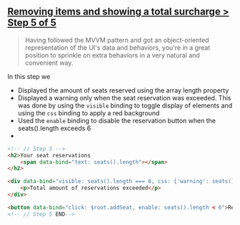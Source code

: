 ## [Removing items and showing a total surcharge > Step 5 of 5](http://learn.knockoutjs.com/#/?tutorial=collections)
> Having followed the MVVM pattern and got an object-oriented representation of the UI's data and behaviors, you're in a great position to sprinkle on extra behaviors in a very natural and convenient way.

In this step we
- Displayed the amount of seats reserved using the array length property
- Displayed a warning only when the seat reservation was exceeded. This was done by using the `visible` binding to toggle display of elements and using the `css` binding to apply a red background
- Used the `enable` binding to disable the reservation button when the seats().length exceeds 6
-


```html
<!-- // Step 5 -->
<h2>Your seat reservations
	<span data-bind="text: seats().length"></span>
</h2>

<div data-bind="visible: seats().length === 6, css: {'warning': seats().length === 6}">
	<p>Total amount of reservations exceeded</p>
</div>

<button data-bind="click: $root.addSeat, enable: seats().length < 6">Reserve another seat</button>
<!-- // Step 5 END-->
```
